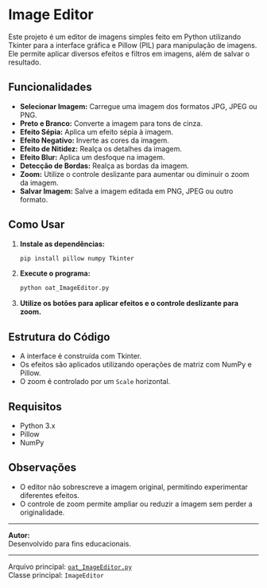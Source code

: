 # Image Editor

Este projeto é um editor de imagens simples feito em Python utilizando Tkinter para a interface gráfica e Pillow (PIL) para manipulação de imagens. Ele permite aplicar diversos efeitos e filtros em imagens, além de salvar o resultado.

## Funcionalidades

- **Selecionar Imagem:** Carregue uma imagem dos formatos JPG, JPEG ou PNG.
- **Preto e Branco:** Converte a imagem para tons de cinza.
- **Efeito Sépia:** Aplica um efeito sépia à imagem.
- **Efeito Negativo:** Inverte as cores da imagem.
- **Efeito de Nitidez:** Realça os detalhes da imagem.
- **Efeito Blur:** Aplica um desfoque na imagem.
- **Detecção de Bordas:** Realça as bordas da imagem.
- **Zoom:** Utilize o controle deslizante para aumentar ou diminuir o zoom da imagem.
- **Salvar Imagem:** Salve a imagem editada em PNG, JPEG ou outro formato.

## Como Usar

1. **Instale as dependências:**
   ```sh
   pip install pillow numpy Tkinter
   ```

2. **Execute o programa:**
   ```sh
   python oat_ImageEditor.py
   ```

3. **Utilize os botões para aplicar efeitos e o controle deslizante para zoom.**

## Estrutura do Código

- A interface é construída com Tkinter.
- Os efeitos são aplicados utilizando operações de matriz com NumPy e Pillow.
- O zoom é controlado por um `Scale` horizontal.

## Requisitos

- Python 3.x
- Pillow
- NumPy

## Observações

- O editor não sobrescreve a imagem original, permitindo experimentar diferentes efeitos.
- O controle de zoom permite ampliar ou reduzir a imagem sem perder a originalidade.

---

**Autor:**  
Desenvolvido para fins educacionais.

---

Arquivo principal: [`oat_ImageEditor.py`](oat_ImageEditor.py)  
Classe principal: `ImageEditor`